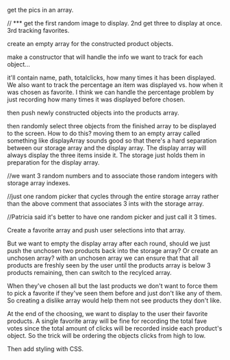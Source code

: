 get the pics in an array.

// *** get the first random image to display. 2nd get three to display at once. 3rd tracking favorites.








 create an empty array for the constructed product objects.

make a constructor that will handle the info we want to track for each object...

it'll contain name, path, totalclicks, how many times it has been displayed. We also want to track the percentage an item was displayed vs. how when it was chosen as favorite. I think we can handle the percentage problem by just recording how many times it was displayed before chosen. 

then push newly constructed objects into the products array. 

then randomly select three objects from the finished array to be displayed to the screen. How to do this? moving them to an empty array called something like displayArray sounds good so that there's a hard separation between our storage array and the display array. The display array will always display the three items inside it. The storage just holds them in preparation for the display array. 

//we want 3 random numbers and to associate those random integers with storage array indexes.

//just one random picker that cycles through the entire storage array rather than the above comment that associates 3 ints with the storage array. 



//Patricia said it's better to have one random picker and just call it 3 times. 


Create a favorite array and push user selections into that array. 

But we want to empty the display array after each round, should we just push the unchosen two products back into the storage array? Or create an unchosen array? with an unchosen array we can ensure that that all products are freshly seen by the user until the products array is below 3 products remaining, then can switch to the recylced array.

When they've chosen all but the last products we don't want to force them to pick a favorite if they've seen them before and just don't like any of them. So creating a dislike array would help them not see products they don't like. 

At the end of the choosing, we want to display to the user their favorite products. A single favorite array will be fine for recording the total fave votes since the total amount of clicks will be recorded inside each product's object. So the trick will be ordering the objects clicks from high to low.

Then add styling with CSS. 